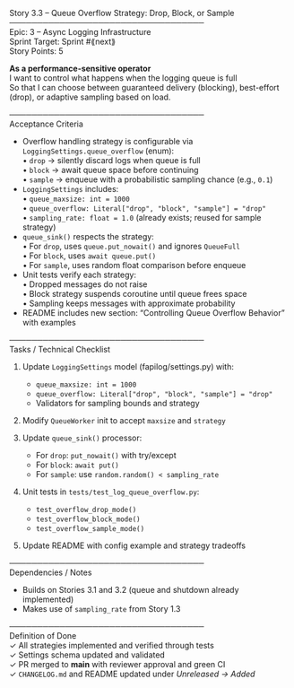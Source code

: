 Story 3.3 – Queue Overflow Strategy: Drop, Block, or Sample  
───────────────────────────────────  
Epic: 3 – Async Logging Infrastructure  
Sprint Target: Sprint #⟪next⟫  
Story Points: 5

**As a performance-sensitive operator**  
I want to control what happens when the logging queue is full  
So that I can choose between guaranteed delivery (blocking), best-effort (drop), or adaptive sampling based on load.

───────────────────────────────────  
Acceptance Criteria

- Overflow handling strategy is configurable via `LoggingSettings.queue_overflow` (enum):  
  • `drop` → silently discard logs when queue is full  
  • `block` → await queue space before continuing  
  • `sample` → enqueue with a probabilistic sampling chance (e.g., `0.1`)
- `LoggingSettings` includes:  
  • `queue_maxsize: int = 1000`  
  • `queue_overflow: Literal["drop", "block", "sample"] = "drop"`  
  • `sampling_rate: float = 1.0` (already exists; reused for sample strategy)
- `queue_sink()` respects the strategy:  
  • For `drop`, uses `queue.put_nowait()` and ignores `QueueFull`  
  • For `block`, uses `await queue.put()`  
  • For `sample`, uses random float comparison before enqueue
- Unit tests verify each strategy:  
  • Dropped messages do not raise  
  • Block strategy suspends coroutine until queue frees space  
  • Sampling keeps messages with approximate probability
- README includes new section: “Controlling Queue Overflow Behavior” with examples

───────────────────────────────────  
Tasks / Technical Checklist

1. Update `LoggingSettings` model (fapilog/settings.py) with:

   - `queue_maxsize: int = 1000`
   - `queue_overflow: Literal["drop", "block", "sample"] = "drop"`
   - Validators for sampling bounds and strategy

2. Modify `QueueWorker` init to accept `maxsize` and `strategy`

3. Update `queue_sink()` processor:

   - For `drop`: `put_nowait()` with try/except
   - For `block`: `await put()`
   - For `sample`: use `random.random() < sampling_rate`

4. Unit tests in `tests/test_log_queue_overflow.py`:

   - `test_overflow_drop_mode()`
   - `test_overflow_block_mode()`
   - `test_overflow_sample_mode()`

5. Update README with config example and strategy tradeoffs

───────────────────────────────────  
Dependencies / Notes

- Builds on Stories 3.1 and 3.2 (queue and shutdown already implemented)
- Makes use of `sampling_rate` from Story 1.3

───────────────────────────────────  
Definition of Done  
✓ All strategies implemented and verified through tests  
✓ Settings schema updated and validated  
✓ PR merged to **main** with reviewer approval and green CI  
✓ `CHANGELOG.md` and README updated under _Unreleased → Added_
